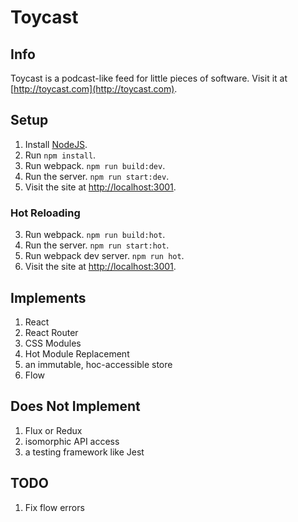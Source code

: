 # Toycast

## Info
Toycast is a podcast-like feed for little pieces of software. Visit it at [http://toycast.com](http://toycast.com).

## Setup
1. Install [NodeJS](http://nodejs.org).
2. Run `npm install`.
3. Run webpack. `npm run build:dev`.
4. Run the server. `npm run start:dev`.
5. Visit the site at [http://localhost:3001](http://localhost:3001).

### Hot Reloading
3. Run webpack. `npm run build:hot`.
4. Run the server. `npm run start:hot`.
4. Run webpack dev server. `npm run hot`.
5. Visit the site at [http://localhost:3001](http://localhost:3001).


## Implements
1. React
2. React Router
3. CSS Modules
4. Hot Module Replacement
5. an immutable, hoc-accessible store
6. Flow


## Does Not Implement
1. Flux or Redux
2. isomorphic API access
3. a testing framework like Jest


## TODO
1. Fix flow errors

